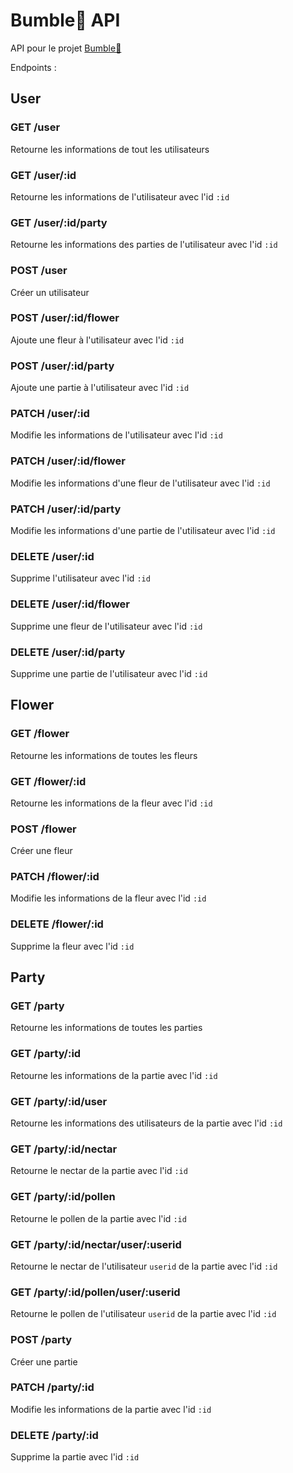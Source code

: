 # Bumble🐝 API

API pour le projet [Bumble🐝](https://github.com/TheRealEureka/BumbleBee)

Endpoints : 
    
## User
### GET /user
Retourne les informations de tout les utilisateurs
### GET /user/:id
Retourne les informations de l'utilisateur avec l'id `:id`
### GET /user/:id/party
Retourne les informations des parties de l'utilisateur avec l'id `:id`
### POST /user
Créer un utilisateur
### POST /user/:id/flower
Ajoute une fleur à l'utilisateur avec l'id `:id`
### POST /user/:id/party
Ajoute une partie à l'utilisateur avec l'id `:id`
### PATCH /user/:id
Modifie les informations de l'utilisateur avec l'id `:id`
### PATCH /user/:id/flower
Modifie les informations d'une fleur de l'utilisateur avec l'id `:id`
### PATCH /user/:id/party
Modifie les informations d'une partie de l'utilisateur avec l'id `:id`
### DELETE /user/:id
Supprime l'utilisateur avec l'id `:id`
### DELETE /user/:id/flower
Supprime une fleur de l'utilisateur avec l'id `:id`
### DELETE /user/:id/party
Supprime une partie de l'utilisateur avec l'id `:id`

## Flower
### GET /flower
Retourne les informations de toutes les fleurs
### GET /flower/:id
Retourne les informations de la fleur avec l'id `:id`
### POST /flower
Créer une fleur
### PATCH /flower/:id
Modifie les informations de la fleur avec l'id `:id`
### DELETE /flower/:id
Supprime la fleur avec l'id `:id`

## Party
### GET /party
Retourne les informations de toutes les parties
### GET /party/:id
Retourne les informations de la partie avec l'id `:id`
### GET /party/:id/user
Retourne les informations des utilisateurs de la partie avec l'id `:id`
### GET /party/:id/nectar
Retourne le nectar de la partie avec l'id `:id`
### GET /party/:id/pollen
Retourne le pollen de la partie avec l'id `:id`
### GET /party/:id/nectar/user/:userid
Retourne le nectar de l'utilisateur `userid` de la partie avec l'id `:id`
### GET /party/:id/pollen/user/:userid
Retourne le pollen de l'utilisateur `userid` de la partie avec l'id `:id`
### POST /party
Créer une partie
### PATCH /party/:id
Modifie les informations de la partie avec l'id `:id`
### DELETE /party/:id
Supprime la partie avec l'id `:id`


  